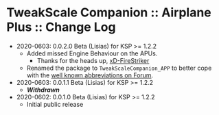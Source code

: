 # TweakScale Companion :: Airplane Plus :: Change Log

* 2020-0603: 0.0.2.0 Beta (Lisias) for KSP >= 1.2.2
	+ Added missed Engine Behaviour on the APUs.
		- Thanks for the heads up, [xD-FireStriker](https://forum.kerbalspaceprogram.com/index.php?/profile/137214-xd-firestriker/) 
	+ Renamed the package to `TweakScaleCompanion_APP` to better cope with the [well known abbreviations on Forum](https://forum.kerbalspaceprogram.com/index.php?/topic/194416-abbreviations-for-addons/).
* 2020-0603: 0.0.1.1 Beta (Lisias) for KSP >= 1.2.2
	+ ***Withdrawn*** 	
* 2020-0602: 0.0.1.0 Beta (Lisias) for KSP >= 1.2.2
	+ Initial public release
